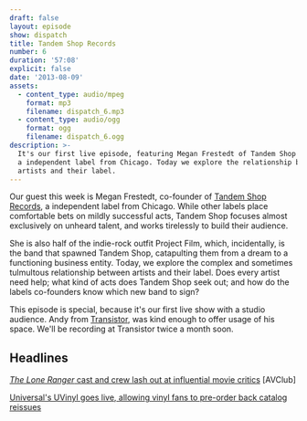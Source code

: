 ```yaml
---
draft: false
layout: episode
show: dispatch
title: Tandem Shop Records
number: 6
duration: '57:08'
explicit: false
date: '2013-08-09'
assets:
  - content_type: audio/mpeg
    format: mp3
    filename: dispatch_6.mp3
  - content_type: audio/ogg
    format: ogg
    filename: dispatch_6.ogg
description: >-
  It's our first live episode, featuring Megan Frestedt of Tandem Shop Records,
  a independent label from Chicago. Today we explore the relationship between
  artists and their label.
---
```

Our guest this week is Megan Frestedt, co-founder of [Tandem Shop Records](http://home.tandemshoprecords.com), a independent label from Chicago. While other labels place comfortable bets on mildly successful acts, Tandem Shop focuses almost exclusively on unheard talent, and works tirelessly to build their audience.

She is also half of the indie-rock outfit Project Film, which, incidentally, is the band that spawned Tandem Shop, catapulting them from a dream to a functioning business entity. Today, we explore the complex and sometimes tulmultous relationship between artists and their label. Does every artist need help; what kind of acts does Tandem Shop seek out; and how do the labels co-founders know which new band to sign?

This episode is special, because it's our first live show with a studio audience. Andy from [Transistor](http://transistorchicago.com), was kind enough to offer usage of his space. We'll be recording at Transistor twice a month soon.

## Headlines

[*The Lone Ranger* cast and crew lash out at influential movie critics](http://www.avclub.com/articles/the-lone-ranger-crew-still-cant-believe-critics-cr,101242/) [AVClub]

[Universal's UVinyl goes live, allowing vinyl fans to pre-order back catalog reissues](http://www.tinymixtapes.com/news/universal-uses-uvinyl-crowdsourcing-to-fund-reissues)